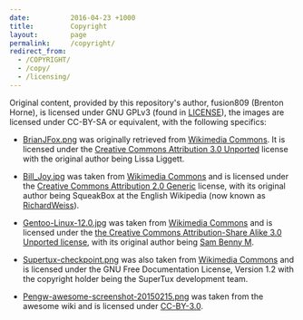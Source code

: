 ```yaml
---
date:          2016-04-23 +1000
title:         Copyright
layout:        page
permalink:     /copyright/
redirect_from:
  - /COPYRIGHT/
  - /copy/
  - /licensing/
---
```


Original content, provided by this repository's author, fusion809 (Brenton Horne), is licensed under GNU GPLv3 (found in [LICENSE](/LICENSE)), the images are licensed under CC-BY-SA or equivalent, with the following specifics:

* [BrianJFox.png](https://fusion809.github.io/images/BrianJFox.png) was originally retrieved from [Wikimedia Commons](https://upload.wikimedia.org/wikipedia/commons/3/35/BrianJFox.png). It is licensed under the [Creative Commons Attribution 3.0 Unported](https://creativecommons.org/licenses/by/3.0/) license with the original author being Lissa Liggett.

* [Bill_Joy.jpg](https://fusion809.github.io/images/Bill_Joy.jpg) was taken from [Wikimedia Commons](https://upload.wikimedia.org/wikipedia/commons/e/e2/Bill_joy.jpg) and is licensed under the [Creative Commons Attribution 2.0 Generic](https://creativecommons.org/licenses/by/2.0/) license, with its original author being SqueakBox at the English Wikipedia (now known as [RichardWeiss](https://en.wikipedia.org/wiki/User:RichardWeiss)).

* [Gentoo-Linux-12.0.jpg](https://fusion809.github.io/images/Gentoo-Linux-12.0.jpg) was taken from [Wikimedia Commons](https://commons.wikimedia.org/wiki/File:Gentoo12.0.jpg) and is licensed under the [the Creative Commons Attribution-Share Alike 3.0 Unported license](https://creativecommons.org/licenses/by-sa/3.0/deed.en), with its original author being [Sam Benny M](https://commons.wikimedia.org/wiki/User:Msambenny).

* [Supertux-checkpoint.png](https://fusion809.github.io/images/Supertux-checkpoint.png) was also taken from [Wikimedia Commons](https://upload.wikimedia.org/wikipedia/commons/4/4a/Supertux-checkpoint.png) and is licensed under the GNU Free Documentation License, Version 1.2 with the copyright holder being the SuperTux development team.

* [Pengw-awesome-screenshot-20150215.png](http://awesome.naquadah.org/w/images/Pengw-awesome-screenshot-20150215.png) was taken from the awesome wiki and is licensed under [CC-BY-3.0](https://creativecommons.org/licenses/by/3.0/).
